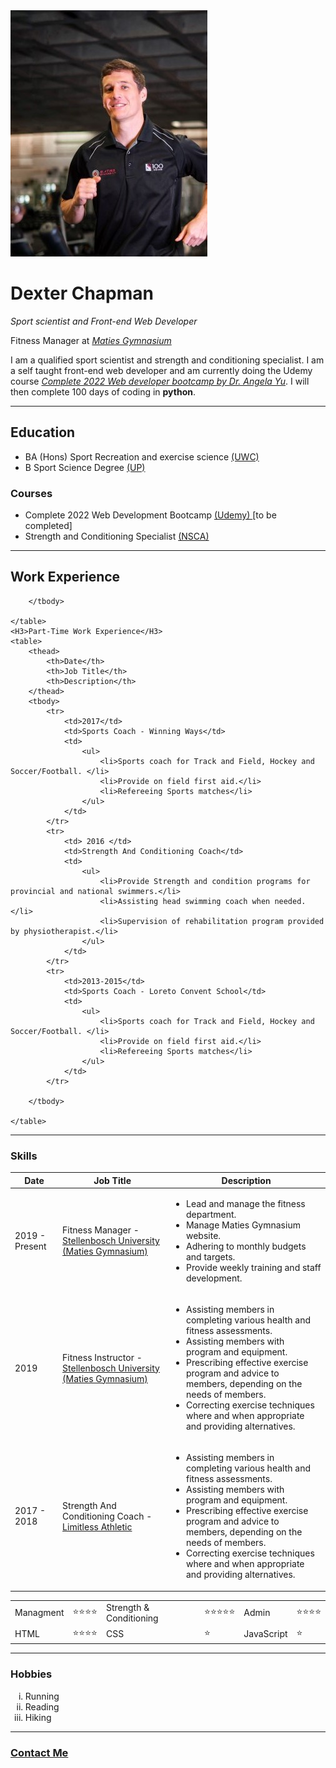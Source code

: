 <!DOCTYPE html>
<html lang="en">

<head>
    <meta charset="UTF-8">
    <meta http-equiv="X-UA-Compatible" content="IE=edge">
    <meta name="viewport" content="width=device-width, initial-scale=1.0">
    <title>Dexter Personal Site</title>
    <link rel="stylesheet" href="css/styles.css"

</head>
<body >
    <img src="Images/Dexter-1.jpg" alt="Dexter Profile Picture">
    <h1>Dexter Chapman</h1>
    <p><em>Sport scientist and Front-end Web Developer</em></p>
    <p>Fitness Manager at <a href="https://matiesgym.sun.ac.za/stb/"><em>Maties Gymnasium</em></a></p>
    <p>I am a qualified sport scientist and strength and conditioning specialist. I am a self taught front-end web developer
         and am currently doing the Udemy course <a href="https://www.udemy.com/course/the-complete-web-development-bootcamp/">
         <em>Complete 2022 Web developer bootcamp by Dr. Angela Yu</em></a>. I will
         then complete 100 days of coding in <strong>python</strong>.
    </p>
    <hr>
    <h2>Education</h2>
        <ul>
            <li>BA (Hons) Sport Recreation and exercise science <a href="https://www.up.ac.za/"> (UWC) </a></li>
            <li>B Sport Science Degree <a href="https://www.uwc.ac.za/"> (UP) </a></li>
        </ul>
        <h3>Courses</h3>
        <ul>
            <li>Complete 2022 Web Development Bootcamp <a href="https://www.udemy.com/course/the-complete-web-development-bootcamp/"> (Udemy) </a> [to be completed]</li>
            <li>Strength and Conditioning Specialist <a href="https://www.nsca.com/"> (NSCA) </a> </li>
        </ul>
    <hr>
    <H2>Work Experience</H2>
    <table>
        <thead>
            <th>Date</th>
            <th>Job Title</th>
            <th>Description</th>
        </thead>
        <tbody>
            <tr>
                <td>2019 - Present</td>
                <td>Fitness Manager - <a href="https://matiesgym.sun.ac.za/stb/"> Stellenbosch University (Maties Gymnasium) </a></td>
                <td> 
                    <ul>
                        <li>Lead and manage the fitness department.</li>
                        <li>Manage Maties Gymnasium website.</li>
                        <li>Adhering to monthly budgets and targets.</li>
                        <li>Provide weekly training and staff development.</li>
                    </ul>
                </td>
            </tr>
            <tr>
                <td> 2019 </td>
                <td>Fitness Instructor - <a href="https://matiesgym.sun.ac.za/stb/"> Stellenbosch University (Maties Gymnasium) </a></td>
                <td> 
                    <ul>
                        <li>Assisting members in completing various health and fitness assessments.
                        </li>
                        <li>Assisting members with program and equipment.</li>
                        <li>Prescribing effective exercise program and advice to members, depending on the needs of members.</li>
                        <li>Correcting exercise techniques where and when appropriate and providing alternatives.
                        </li>
                    </ul>
                </td>
            </tr>
            <tr>
                <td> 2017 - 2018 </td>
                <td>Strength And Conditioning Coach - <a href="https://limitlessathletic.com/"> Limitless Athletic </a></td>
                <td> 
                    <ul>
                        <li>Assisting members in completing various health and fitness assessments.</li>
                        <li>Assisting members with program and equipment.</li>
                        <li>Prescribing effective exercise program and advice to members, depending on the needs of members.</li>
                        <li>Correcting exercise techniques where and when appropriate and providing alternatives.</li>
                    </ul>
                </td>
            </tr>

        </tbody>

    </table>
    <H3>Part-Time Work Experience</H3>
    <table>
        <thead>
            <th>Date</th>
            <th>Job Title</th>
            <th>Description</th>
        </thead>
        <tbody>
            <tr>
                <td>2017</td>
                <td>Sports Coach - Winning Ways</td>
                <td> 
                    <ul>
                        <li>Sports coach for Track and Field, Hockey and Soccer/Football. </li>
                        <li>Provide on field first aid.</li>
                        <li>Refereeing Sports matches</li>
                    </ul>
                </td>
            </tr>
            <tr>
                <td> 2016 </td>
                <td>Strength And Conditioning Coach</td>
                <td> 
                    <ul>
                        <li>Provide Strength and condition programs for provincial and national swimmers.</li>
                        <li>Assisting head swimming coach when needed.</li>
                        <li>Supervision of rehabilitation program provided by physiotherapist.</li>
                    </ul>
                </td>
            </tr>
            <tr>
                <td>2013-2015</td>
                <td>Sports Coach - Loreto Convent School</td>
                <td> 
                    <ul>
                        <li>Sports coach for Track and Field, Hockey and Soccer/Football. </li>
                        <li>Provide on field first aid.</li>
                        <li>Refereeing Sports matches</li>
                    </ul>
                </td>
            </tr>

        </tbody>

    </table>
<hr>
<h3>Skills</h3>
<table cellspacing="10">
<tr>
    <td>Managment </td>
    <td>⭐⭐⭐⭐ </td>
    <td>Strength & Conditioning</td>
    <td>⭐⭐⭐⭐⭐ </td>
    <td>Admin </td>
    <td>⭐⭐⭐⭐ </td>
</tr>
<tr>
    <td>HTML  </td>
    <td>⭐⭐⭐⭐ </td>
    <td>CSS </td>
    <td>⭐ </td>
    <td>JavaScript </td>
    <td>⭐</td>
</tr>


</table>
<hr>
<h3>Hobbies</h3>
 <ol type="i">
     <li>Running</li>
     <li>Reading</li>
     <li>Hiking</li>
 </ol>
 <hr>
   <a href="Contact.html"> <h3>Contact Me</h3></a>

</body>
</html>
